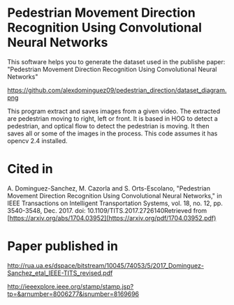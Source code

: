 # Pedestrian Movement Direction Recognition Using Convolutional Neural Networks
This software helps you to generate the dataset used in the publishe paper: "Pedestrian Movement Direction Recognition Using Convolutional Neural Networks"

https://github.com/alexdominguez09/pedestrian_direction/dataset_diagram.png


This program extract and saves images from a given video.
The extracted are pedestrian moving to right, left or front.
It is based in HOG to detect a pedestrian, and optical flow to detect the pedestrian is moving.
It then saves all or some of the images in the process.
This code assumes it has opencv 2.4 installed.

# Cited in
A. Dominguez-Sanchez, M. Cazorla and S. Orts-Escolano, "Pedestrian Movement Direction Recognition Using Convolutional Neural Networks," in IEEE Transactions on Intelligent Transportation Systems, vol. 18, no. 12, pp. 3540-3548, Dec. 2017.
doi: 10.1109/TITS.2017.2726140Retrieved from [https://arxiv.org/abs/1704.03952](https://arxiv.org/pdf/1704.03952.pdf)

# Paper published in

http://rua.ua.es/dspace/bitstream/10045/74053/5/2017_Dominguez-Sanchez_etal_IEEE-TITS_revised.pdf

http://ieeexplore.ieee.org/stamp/stamp.jsp?tp=&arnumber=8006277&isnumber=8169696
